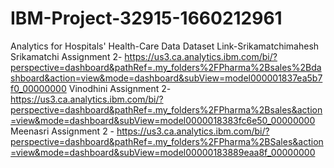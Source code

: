 # IBM-Project-32915-1660212961
Analytics for Hospitals' Health-Care Data
Dataset Link-Srikamatchimahesh
Srikamatchi Assignment 2- https://us3.ca.analytics.ibm.com/bi/?perspective=dashboard&pathRef=.my_folders%2FPharma%2Bsales%2Bdashboard&action=view&mode=dashboard&subView=model000001837ea5b7f0_00000000
Vinodhini Assignment 2- https://us3.ca.analytics.ibm.com/bi/?perspective=dashboard&pathRef=.my_folders%2FPharma%2Bsales&action=view&mode=dashboard&subView=model0000018383fc6e50_00000000
Meenasri Assignment 2 - https://us3.ca.analytics.ibm.com/bi/?perspective=dashboard&pathRef=.my_folders%2FPharma%2BSales&action=view&mode=dashboard&subView=model00000183889eaa8f_00000000
